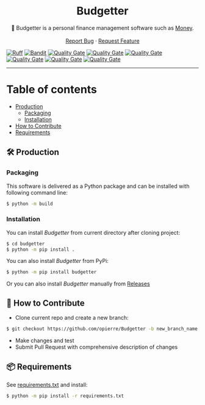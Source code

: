 <br />
<div align="center">
  <h1 align="center">Budgetter</h1>
  <p align="center">
    🧾 Budgetter is a personal finance management software such as <a href="https://en.wikipedia.org/wiki/Microsoft_Money">Money</a>.
    <br />
    <br />
    <a href="https://github.com/opierre/Budgetter/issues">Report Bug</a>
    ·
    <a href="https://github.com/opierre/Budgetter/issues">Request Feature</a>
  </p>
</div>

[![Ruff](https://img.shields.io/endpoint?url=https://raw.githubusercontent.com/astral-sh/ruff/main/assets/badge/v2.json)](https://github.com/astral-sh/ruff)
[![Bandit](https://img.shields.io/endpoint?url=https://gist.githubusercontent.com/opierre/da061024a6dc8c3dcaf32f4e79abf032/raw/bandit.json)](https://github.com/opierre/Budgetter/actions/workflows/analysis.yml)
[![Quality Gate](https://sonarcloud.io/api/project_badges/measure?project=opierre_Budgetter&metric=alert_status)](https://sonarcloud.io/summary/new_code?id=opierre_Budgetter)
[![Quality Gate](https://sonarcloud.io/api/project_badges/measure?project=opierre_Budgetter&metric=vulnerabilities)](https://sonarcloud.io/summary/new_code?id=opierre_Budgetter)
[![Quality Gate](https://sonarcloud.io/api/project_badges/measure?project=opierre_Budgetter&metric=bugs)](https://sonarcloud.io/summary/new_code?id=opierre_Budgetter)
[![Quality Gate](https://sonarcloud.io/api/project_badges/measure?project=opierre_Budgetter&metric=security_rating)](https://sonarcloud.io/summary/new_code?id=opierre_Budgetter)
[![Quality Gate](https://sonarcloud.io/api/project_badges/measure?project=opierre_Budgetter&metric=sqale_rating)](https://sonarcloud.io/summary/new_code?id=opierre_Budgetter)
[![Quality Gate](https://sonarcloud.io/api/project_badges/measure?project=opierre_Budgetter&metric=reliability_rating)](https://sonarcloud.io/summary/new_code?id=opierre_Budgetter)


---
Table of contents
=================

* [Production](#production)
    * [Packaging](#packaging)
    * [Installation](#installing)
* [How to Contribute](#howtocontribute)
* [Requirements](#requirements)

## <a name="production"></a> 🛠️ Production

### <a name="packaging"></a> Packaging

This software is delivered as a Python package and can be installed with following command line:

```bash
$ python -m build
```

### <a name="installing"></a> Installation

You can install *Budgetter* from current directory after cloning project:

```bash
$ cd budgetter
$ python -m pip install .
```

You can also install *Budgetter* from PyPi:

```bash
$ python -m pip install budgetter
```

Or you can also install *Budgetter* manually from [Releases](https://github.com/opierre/Budgetter/releases)

## <a name="howtocontribute"></a> 🧪 How to Contribute

* Clone current repo and create a new branch:

```bash
$ git checkout https://github.com/opierre/Budgetter -b new_branch_name
```

* Make changes and test
* Submit Pull Request with comprehensive description of changes

## <a name="requirements"></a> 📦 Requirements

See [requirements.txt](requirements.txt) and install:

```bash
$ python -m pip install -r requirements.txt
```
